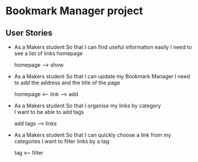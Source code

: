 # Bookmark Manager project

## User Stories
- As a Makers student
  So that I can find useful information easily
  I need to see a list of links homepage

  homepage --> show

- As a Makers student
  So that I can update my Bookmark Manager
  I need to add the address and the title of the page

  homepage <-- link --> add


- As a Makers student
  So that I organise my links by category  
  I want to be able to add tags

  add tags -->  links  

- As a Makers student
  So that I can quickly choose a link from my categories
  I want to filter links by a tag

  tag <-- filter

